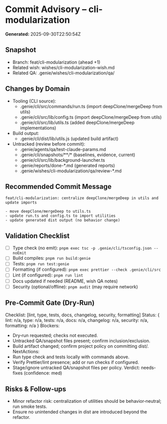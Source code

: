 # Commit Advisory – cli-modularization
**Generated:** 2025-09-30T22:50:54Z

## Snapshot
- Branch: feat/cli-modularization (ahead +1)
- Related wish: wishes/cli-modularization-wish.md
- Related QA: .genie/wishes/cli-modularization/qa/

## Changes by Domain
- Tooling (CLI source):
  - .genie/cli/src/commands/run.ts (import deepClone/mergeDeep from utils)
  - .genie/cli/src/lib/config.ts (import deepClone/mergeDeep from utils)
  - .genie/cli/src/lib/utils.ts (added deepClone/mergeDeep implementations)
- Build output:
  - .genie/cli/dist/lib/utils.js (updated build artifact)
- Untracked (review before commit):
  - .genie/agents/qa/test-claude-params.md
  - .genie/cli/snapshots/**/* (baselines, evidence, current)
  - .genie/cli/src/lib/background-launcher.ts
  - .genie/reports/done-*.md (generated reports)
  - .genie/wishes/cli-modularization/qa/review-*.md

## Recommended Commit Message
```
feat/cli-modularization: centralize deepClone/mergeDeep in utils and update imports

- move deepClone/mergeDeep to utils.ts
- update run.ts and config.ts to import utilities
- update generated dist output (no behavior change)
```

## Validation Checklist
- [ ] Type check (no emit): `pnpm exec tsc -p .genie/cli/tsconfig.json --noEmit`
- [ ] Build compiles: `pnpm run build:genie`
- [ ] Tests: `pnpm run test:genie`
- [ ] Formatting (if configured): `pnpm exec prettier --check .genie/cli/src`
- [ ] Lint (if configured): `pnpm run lint`
- [ ] Docs updated if needed (README, wish QA notes)
- [ ] Security (optional/offline): `pnpm audit` (may require network)

## Pre‑Commit Gate (Dry‑Run)
Checklist: [lint, type, tests, docs, changelog, security, formatting]
Status: {
  lint: n/a,
  type: n/a,
  tests: n/a,
  docs: n/a,
  changelog: n/a,
  security: n/a,
  formatting: n/a
}
Blockers:
- Dry‑run requested; checks not executed.
- Untracked QA/snapshot files present; confirm inclusion/exclusion.
- Build artifact changed; confirm project policy on committing dist/.
NextActions:
- Run type check and tests locally with commands above.
- Verify Prettier/lint presence; add or run checks if configured.
- Stage/ignore untracked QA/snapshot files per policy.
Verdict: needs-fixes (confidence: med)

## Risks & Follow‑ups
- Minor refactor risk: centralization of utilities should be behavior‑neutral; run smoke tests.
- Ensure no unintended changes in dist are introduced beyond the refactor.

